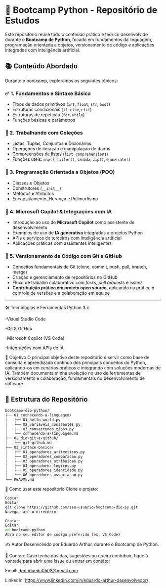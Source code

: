 # 🐍 Bootcamp Python - Repositório de Estudos

Este repositório reúne todo o conteúdo prático e teórico desenvolvido durante o **Bootcamp de Python**, focado em fundamentos da linguagem, programação orientada a objetos, versionamento de código e aplicações integradas com inteligência artificial.

## 📚 Conteúdo Abordado

Durante o bootcamp, exploramos os seguintes tópicos:

### ✅ 1. Fundamentos e Sintaxe Básica
- Tipos de dados primitivos (`int`, `float`, `str`, `bool`)
- Estruturas condicionais (`if`, `else`, `elif`)
- Estruturas de repetição (`for`, `while`)
- Funções básicas e parâmetros

### 🧺 2. Trabalhando com Coleções
- Listas, Tuplas, Conjuntos e Dicionários
- Operações de iteração e manipulação de dados
- Compreensões de listas (`list comprehensions`)
- Funções úteis: `map()`, `filter()`, `lambda`, `zip()`, `enumerate()`

### 🧱 3. Programação Orientada a Objetos (POO)
- Classes e Objetos
- Construtores (`__init__`)
- Métodos e Atributos
- Encapsulamento, Herança e Polimorfismo

### 🤖 4. Microsoft Copilot & Integrações com IA
- Introdução ao uso do **Microsoft Copilot** como assistente de desenvolvimento
- Exemplos de uso de **IA generativa** integradas a projetos Python
- APIs e serviços de terceiros com inteligência artificial
- Aplicações práticas com assistentes inteligentes

### 🔄 5. Versionamento de Código com Git e GitHub
- Conceitos fundamentais de Git (clone, commit, push, pull, branch, merge)
- Criação e gerenciamento de repositórios no GitHub
- Fluxo de trabalho colaborativo com _forks_, _pull requests_ e _issues_
- **Contribuição prática em projeto open source**, aplicando na prática o controle de versões e a colaboração em equipe

---
🛠️ Tecnologias e Ferramentas
Python 3.x

-Visual Studio Code

-Git & GitHub

-Microsoft Copilot (VS Code)

-Integrações com APIs de IA

📌 Objetivo
O principal objetivo deste repositório é servir como base de consulta e aprendizado contínuo dos principais conceitos do Python, aplicando-os em cenários práticos e integrando com soluções modernas de IA. Também documenta minha evolução no uso de ferramentas de versionamento e colaboração, fundamentais no desenvolvimento de software.


## 🚀 Estrutura do Repositório

``` bash
bootcamp-dio-python/
├── 01_conhecendo-a-linguagem/
│   ├── 01_hello_world.py
│   ├── 02_variaveis_constantes.py
│   ├── 03_convertendo_tipos.py
│   └── conhecendo-a-linguagem.md
├── 02_dio-git-e-github/
│   └── git-github.md
├── 03_sintaxe-basica/
│   ├── 01_operadores_aritmeticos.py
│   ├── 02_operadores_comparacao.py
│   ├── 03_operadores_atribuicao.py
│   ├── 04_operadores_logicos.py
│   ├── 05_operadores_identidade.py
│   └── 06_operadores_associacao.py
└── README.md
```


📎 Como usar este repositório
Clone o projeto:

```bash
Copiar
Editar
git clone https://github.com/seu-usuario/bootcamp-dio-py.git
Navegue até o diretório:
```

```bash
Copiar
Editar
cd bootcamp-python
Abra no seu editor de código preferido (ex: VS Code)
```



✍️ Autor
Desenvolvido por Eduardo Arthur, durante o Bootcamp de Python.

📩 Contato
Caso tenha dúvidas, sugestões ou queira contribuir, fique à vontade para abrir uma issue ou entrar em contato:

Email: dududuedu0508@gmail.com

LinkedIn: https://www.linkedin.com/in/eduardo-arthur-desenvolvedor/
